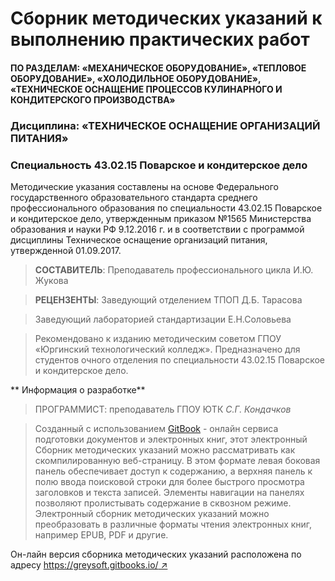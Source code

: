 # Сборник методических указаний к выполнению практических работ

#### ПО РАЗДЕЛАМ: «МЕХАНИЧЕСКОЕ ОБОРУДОВАНИЕ», «ТЕПЛОВОЕ ОБОРУДОВАНИЕ», «ХОЛОДИЛЬНОЕ ОБОРУДОВАНИЕ», «ТЕХНИЧЕСКОЕ ОСНАЩЕНИЕ ПРОЦЕССОВ КУЛИНАРНОГО И КОНДИТЕРСКОГО ПРОИЗВОДСТВА»

### Дисциплина: «ТЕХНИЧЕСКОЕ ОСНАЩЕНИЕ ОРГАНИЗАЦИЙ ПИТАНИЯ»

### Специальность 43.02.15 Поварское и кондитерское дело

Методические указания составлены на основе Федерального государственного образовательного стандарта среднего профессионального образования по специальности 43.02.15 Поварское и кондитерское дело, утвержденным приказом №1565 Министерства образования и науки РФ 9.12.2016 г. и в соответствии c программой дисциплины Техническое оснащение организаций питания, утвержденной 01.09.2017.



> **СОСТАВИТЕЛЬ**: Преподаватель профессионального цикла И.Ю. Жукова

> **РЕЦЕНЗЕНТЫ**: Заведующий отделением ТПОП Д.Б. Тарасова

> Заведующий лабораторией стандартизации Е.Н.Соловьева


> Рекомендовано к изданию методическим советом ГПОУ «Юргинский технологический колледж».
> Предназначено для студентов очного отделения по специальности 43.02.15 Поварское и кондитерское дело.



** Информация о разработке**

> ПРОГРАММИСТ: преподаватель ГПОУ ЮТК *С.Г. Кондачков*

> Созданный с использованием [GitBook](https://gitbook.com) - онлайн сервиса подготовки документов и электронных книг, этот электронный Сборник методических указаний можно  рассматривать как скомпилированную веб-страницу. В этом формате левая боковая панель обеспечивает доступ к содержанию, а верхняя панель к полю ввода поисковой строки для более быстрого просмотра заголовков и текста записей. Элементы навигации на панелях позволяют пролистывать содержание в сквозном режиме. Электронный cборник методических указаний можно преобразовать в различные форматы чтения электронных книг, например EPUB, PDF и другие.

Он-лайн версия cборника методических указаний расположена по адресу [https://greysoft.gitbooks.io/  ↗](https://greysoft.gitbooks.io/technical-equipment-of-food-organizations)
